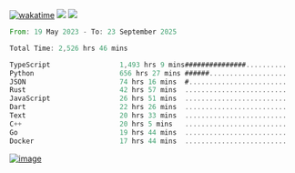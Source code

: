 [![wakatime](https://wakatime.com/badge/user/00eead22-fb14-4dd0-ab8a-3625cafbd50d.svg)](https://wakatime.com/@00eead22-fb14-4dd0-ab8a-3625cafbd50d)
![](https://komarev.com/ghpvc/?username=flatypus)
![](https://pixel.flatypus.me/flatypus?type=tracker)
<!--START_SECTION:waka-->

```rust
From: 19 May 2023 - To: 23 September 2025

Total Time: 2,526 hrs 46 mins

TypeScript                 1,493 hrs 9 mins###############..........   58.76 %
Python                     656 hrs 27 mins ######...................   25.83 %
JSON                       74 hrs 16 mins  #........................   02.92 %
Rust                       42 hrs 57 mins  .........................   01.69 %
JavaScript                 26 hrs 51 mins  .........................   01.06 %
Dart                       22 hrs 26 mins  .........................   00.88 %
Text                       20 hrs 33 mins  .........................   00.81 %
C++                        20 hrs 5 mins   .........................   00.79 %
Go                         19 hrs 44 mins  .........................   00.78 %
Docker                     17 hrs 44 mins  .........................   00.70 %
```

<!--END_SECTION:waka-->
[<img alt="image" src="https://github.com/flatypus/flatypus/assets/68029599/0a302dc1-501c-43a0-ae8d-37ec4817f3bd">](https://flatypus.me)

